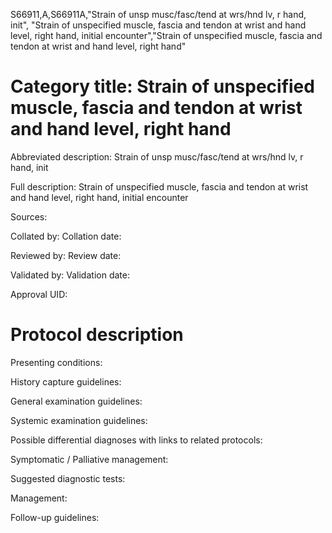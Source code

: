 S66911,A,S66911A,"Strain of unsp musc/fasc/tend at wrs/hnd lv, r hand, init", "Strain of unspecified muscle, fascia and tendon at wrist and hand level, right hand, initial encounter","Strain of unspecified muscle, fascia and tendon at wrist and hand level, right hand"
# Category title: Strain of unspecified muscle, fascia and tendon at wrist and hand level, right hand

Abbreviated description: Strain of unsp musc/fasc/tend at wrs/hnd lv, r hand, init

Full description: Strain of unspecified muscle, fascia and tendon at wrist and hand level, right hand, initial encounter

Sources:

Collated by:
Collation date:

Reviewed by:
Review date:

Validated by:
Validation date:

Approval UID:

# Protocol description

Presenting conditions:

History capture guidelines:

General examination guidelines:

Systemic examination guidelines:

Possible differential diagnoses with links to related protocols:

Symptomatic / Palliative management:

Suggested diagnostic tests:

Management:

Follow-up guidelines:
